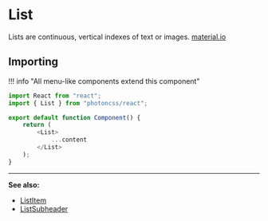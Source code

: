 # List
Lists are continuous, vertical indexes of text or images. [material.io](https://material.io/components/lists)

## Importing
!!! info "All menu-like components extend this component"

```js hl_lines="2 6 7 8"
import React from "react";
import { List } from "photoncss/react";

export default function Component() {
	return (
		<List>
			...content
		</List>
	);
}
```

***
**See also:**

* [ListItem](../listitem/)
* [ListSubheader](../listsubheader/)
